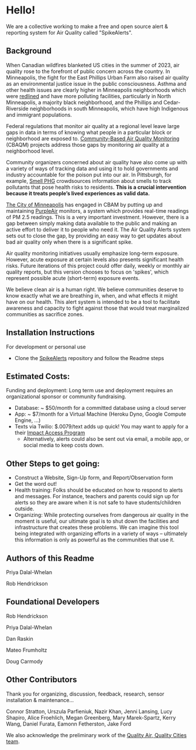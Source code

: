 # Hello!

We are a collective working to make a free and open source alert & reporting system for Air Quality called "SpikeAlerts".

## Background 

When Canadian wildfires blanketed US cities in the summer of 2023, air quality rose to the forefront of public concern across the country. In Minneapolis, the fight for the East Phillips Urban Farm also raised air quality as an environmental justice issue in the public consciousness. Asthma and other health issues are clearly higher in Minneapolis neighborhoods which were [redlined](https://legacy.yourwebedition.com/stories/a-city-divided-0) and have more polluting facilities, particularly in North Minneapolis, a majority black neighborhood, and the Phillips and Cedar-Riverside neighborhoods in south Minneapolis, which have high Indigenous and immigrant populations. 

Federal regulations that monitor air quality at a regional level leave large gaps in data in terms of knowing what people in a particular block or neighborhood are exposed to. [Community-Based Air Quality Monitoring](https://www.georgetownclimate.org/articles/community-based-air-quality-monitoring-equitable-climate-policy.htm) (CBAQM) projects address those gaps by monitoring air quality at a neighborhood level.

Community organizers concerned about air quality have also come up with a variety of ways of tracking data and using it to hold governments and industry accountable for the poison put into our air. In Pittsburgh, for example, [Smell PHG](https://smellpgh.org) crowdsources information about smells to track pollutants that pose health risks to residents. **This is a crucial intervention because it treats people’s lived experiences as valid data.** 

[The City of Minneapolis](https://www.minneapolismn.gov/government/programs-initiatives/environmental-programs/air-quality/) has engaged in CBAM by putting up and maintaining [PurpleAir](https://map.purpleair.com/1/mAQI/a10/p604800/cC0#11/44.9368/-93.2834) monitors, a system which provides real-time readings of PM 2.5 readings. This is a very important investment. However, there is a gap between simply making data available to the public and making an active effort to deliver it to people who need it. The Air Quality Alerts system sets out to close the gap, by providing an easy way to get updates about bad air quality only when there is a significant spike. 

Air quality monitoring initiatives usually emphasize long-term exposure. However, acute exposure at certain levels also presents significant health risks. Future iterations of this project could offer daily, weekly or monthly air quality reports, but this version chooses to focus on 'spikes', which represent possible acute (short-term) exposure events.

We believe clean air is a human right. We believe communities deserve to know exactly what we are breathing in, when, and what effects it might have on our health. This alert system is intended to be a tool to facilitate awareness and capacity to fight against those that would treat marginalized  communities as sacrifice zones. 

## Installation Instructions

 For development or personal use

+ Clone the [SpikeAlerts](https://github.com/SpikeAlerts/SpikeAlerts) repository and follow the Readme steps

## Estimated Costs:  
Funding and deployment: Long term use and deployment requires an organizational sponsor or community fundraising. 
+ Database: ~ $50/month for a committed database using a cloud server
+ App: ~ $7/month for a Virtual Machine (Heroku Dyno, Google Compute Engine, ...)
+ Texts via Twilio:  $.0079/text adds up quick! You may want to apply for a their [Impact Access Program](https://www.twilio.org/support-and-resources/impact-access-program)
    + Alternatively, alerts could also be sent out via email, a mobile app, or social media to keep costs down.
 
## Other Steps to get going:
+ Construct a Website, Sign-Up form, and Report/Observation form
+ Get the word out!
+ Health training: Folks should be educated on how to respond to alerts and messages. For instance, teachers and parents could sign up for alerts so they are aware when it is not safe to have students/children outside. 
+ Organizing: While protecting ourselves from dangerous air quality in the moment is useful, our ultimate goal is to shut down the facilities and infrastructure that creates these problems. We can imagine this tool being integrated with organizing efforts in a variety of ways –  ultimately this information is only as powerful as the communities that use it. 

## Authors of this Readme

Priya Dalal-Whelan

Rob Hendrickson

## Foundational Developers

Rob Hendrickson

Priya Dalal-Whelan

Dan Raskin

Mateo Frumholtz

Doug Carmody

## Other Contributors 
Thank you for organizing, discussion, feedback, research, sensor installation & maintenance...

Connor Stratton, Urszula Parfieniuk, Nazir Khan, Jenni Lansing, Lucy Shapiro, Alice Froehlich, Megan Greenberg, Mary Marek-Spartz, Kerry Wang, Daniel Furata, Eamonn Fetherston, Jake Ford

We also acknowledge the preliminary work of the [Quality Air, Quality Cities team](https://github.com/RTGS-Lab/QualityAirQualityCities).
